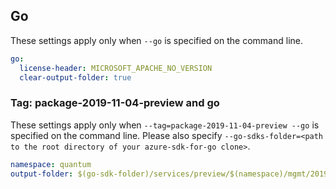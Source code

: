 ## Go

These settings apply only when `--go` is specified on the command line.

```yaml $(go)
go:
  license-header: MICROSOFT_APACHE_NO_VERSION
  clear-output-folder: true
```

### Tag: package-2019-11-04-preview and go

These settings apply only when `--tag=package-2019-11-04-preview --go` is specified on the command line.
Please also specify `--go-sdks-folder=<path to the root directory of your azure-sdk-for-go clone>`.

```yaml $(tag) == 'package-2019-11-04-preview' && $(go)
namespace: quantum
output-folder: $(go-sdk-folder)/services/preview/$(namespace)/mgmt/2019-11-04-preview/$(namespace)
```
